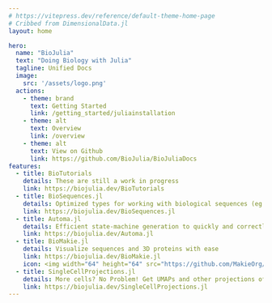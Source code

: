 ```yaml
---
# https://vitepress.dev/reference/default-theme-home-page
# Cribbed from DimensionalData.jl
layout: home

hero:
  name: "BioJulia"
  text: "Doing Biology with Julia"
  tagline: Unified Docs
  image:
    src: '/assets/logo.png'
  actions:
    - theme: brand
      text: Getting Started
      link: /getting_started/juliainstallation
    - theme: alt
      text: Overview
      link: /overview
    - theme: alt
      text: View on Github
      link: https://github.com/BioJulia/BioJuliaDocs
features:
  - title: BioTutorials
    details: These are still a work in progress
    link: https://biojulia.dev/BioTutorials
  - title: BioSequences.jl
    details: Optimized types for working with biological sequences (eg DNA, RNA, proteins)
    link: https://biojulia.dev/BioSequences.jl
  - title: Automa.jl
    details: Efficient state-machine generation to quickly and correctly parse bespoke file formats
    link: https://biojulia.dev/Automa.jl
  - title: BioMakie.jl
    details: Visualize sequences and 3D proteins with ease
    link: https://biojulia.dev/BioMakie.jl
    icon: <img width="64" height="64" src="https://github.com/MakieOrg/Makie.jl/blob/master/docs/src/assets/logo.png"/>
  - title: SingleCellProjections.jl
    details: More cells? No Problem! Get UMAPs and other projections of your singlg cell data using the power of Sparse Matrices
    link: https://biojulia.dev/SingleCellProjections.jl
---
```


